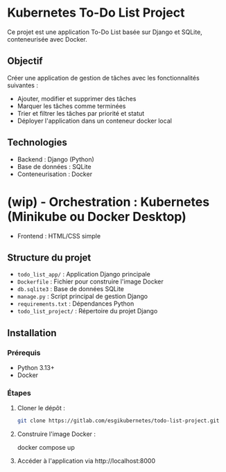 # Kubernetes To-Do List Project

Ce projet est une application To-Do List basée sur Django et SQLite, conteneurisée avec Docker.

## Objectif

Créer une application de gestion de tâches avec les fonctionnalités suivantes :

- Ajouter, modifier et supprimer des tâches
- Marquer les tâches comme terminées
- Trier et filtrer les tâches par priorité et statut
- Déployer l'application dans un conteneur docker local

## Technologies

- Backend : Django (Python)
- Base de données : SQLite
- Conteneurisation : Docker
# (wip) - Orchestration : Kubernetes (Minikube ou Docker Desktop)
- Frontend : HTML/CSS simple

## Structure du projet

- `todo_list_app/` : Application Django principale
- `Dockerfile` : Fichier pour construire l'image Docker
- `db.sqlite3` : Base de données SQLite
- `manage.py` : Script principal de gestion Django
- `requirements.txt` : Dépendances Python
- `todo_list_project/` : Répertoire du projet Django

## Installation

### Prérequis

- Python 3.13+
- Docker

### Étapes

1. Cloner le dépôt :

   ```bash
   git clone https://gitlab.com/esgikubernetes/todo-list-project.git

2. Construire l'image Docker :

    docker compose up

3. Accéder à l'application via http://localhost:8000